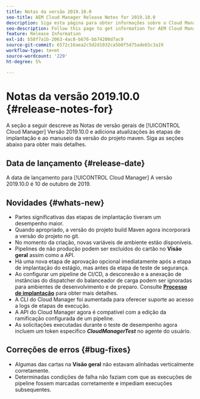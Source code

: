 ```yaml
---
title: Notas da versão 2019.10.0
seo-title: AEM Cloud Manager Release Notes for 2019.10.0
description: Siga esta página para obter informações sobre o Cloud Manager Versão 2019.10.0.
seo-description: Follow this page to get information for AEM Cloud Manager Release 2019.10.0.
feature: Release Information
exl-id: b58f7a1b-2063-4ac8-b676-bb74200d7ac9
source-git-commit: 6572c16aea2c5d2d1032ca5b0f5d75ade65c3a19
workflow-type: tm+mt
source-wordcount: '229'
ht-degree: 5%

---
```


# Notas da versão 2019.10.0 {#release-notes-for}

A seção a seguir descreve as Notas de versão gerais de [!UICONTROL Cloud Manager] Versão 2019.10.0 e adiciona atualizações às etapas de implantação e ao manuseio da versão do projeto maven.
Siga as seções abaixo para obter mais detalhes.

## Data de lançamento {#release-date}

A data de lançamento para [!UICONTROL Cloud Manager] A versão 2019.10.0 é 10 de outubro de 2019.

## Novidades {#whats-new}

* Partes significativas das etapas de implantação tiveram um desempenho maior.
* Quando apropriado, a versão do projeto build Maven agora incorporará a versão do projeto no git.
* No momento da criação, novas variáveis de ambiente estão disponíveis.
* Pipelines de não produção podem ser excluídos do cartão no **Visão geral** assim como a API.
* Há uma nova etapa de aprovação opcional imediatamente após a etapa de implantação do estágio, mas antes da etapa de teste de segurança.
* Ao configurar um pipeline de CI/CD, a desconexão e a anexação de instâncias do dispatcher do balanceador de carga podem ser ignoradas para ambientes de desenvolvimento e de preparo.
Consulte **[Processo de implantação](/help/using/code-deployment.md)** para obter mais detalhes.
* A CLI do Cloud Manager foi aumentada para oferecer suporte ao acesso a logs de etapas de execução.
* A API do Cloud Manager agora é compatível com a edição da ramificação configurada de um pipeline.
* As solicitações executadas durante o teste de desempenho agora incluem um token específico ***CloudManagerTest*** no agente do usuário.

## Correções de erros {#bug-fixes}

* Algumas das cartas na **Visão geral** não estavam alinhadas verticalmente corretamente.
* Determinadas condições de falha não faziam com que as execuções de pipeline fossem marcadas corretamente e impediam execuções subsequentes.
